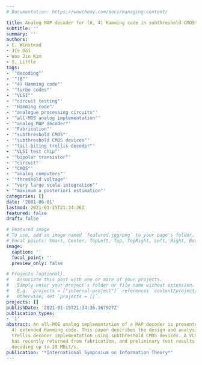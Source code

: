 ```yaml
---
# Documentation: https://wowchemy.com/docs/managing-content/

title: Analog MAP decoder for (8, 4) Hamming code in subthreshold CMOS
subtitle: ''
summary: ''
authors:
- C. Winstead
- Jie Dai
- Woo Jin Kim
- S. Little
tags:
- '"decoding"'
- '"(8"'
- '"4) Hamming code"'
- '"turbo codes"'
- '"VLSI"'
- '"circuit testing"'
- '"Hamming code"'
- '"analogue processing circuits"'
- '"all-MOS analog implementation"'
- '"analog MAP decoder"'
- '"Fabrication"'
- '"subthreshold CMOS"'
- '"subthreshold CMOS devices"'
- '"tail-biting trellis decoder"'
- '"VLSI test chip"'
- '"bipolar transistor"'
- '"circuit"'
- '"CMOS"'
- '"analog computers"'
- '"threshold voltage"'
- '"very large scale integration"'
- '"maximum a posteriori estimation"'
categories: []
date: '2001-06-01'
lastmod: 2021-01-15T21:34:36Z
featured: false
draft: false

# Featured image
# To use, add an image named `featured.jpg/png` to your page's folder.
# Focal points: Smart, Center, TopLeft, Top, TopRight, Left, Right, BottomLeft, Bottom, BottomRight.
image:
  caption: ''
  focal_point: ''
  preview_only: false

# Projects (optional).
#   Associate this post with one or more of your projects.
#   Simply enter your project's folder or file name without extension.
#   E.g. `projects = ["internal-project"]` references `content/project/deep-learning/index.md`.
#   Otherwise, set `projects = []`.
projects: []
publishDate: '2021-01-15T21:34:36.167927Z'
publication_types:
- '1'
abstract: An all-MOS analog implementation of a MAP decoder is presented for the (8,
  4) extended Hamming code. This paper describes the design and analysis of a tail-biting
  trellis decoder implementation using subthreshold CMOS devices. A VLSI test chip
  has recently returned from fabrication, and preliminary test results indicate accurate
  decoding up to 20 MBit/s.
publication: '*International Symposium on Information Theory*'
---
```

